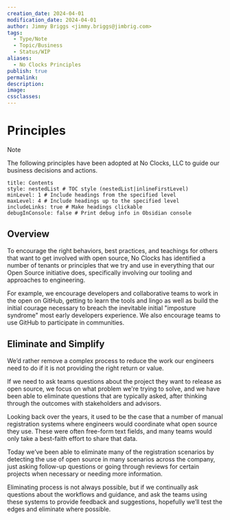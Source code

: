 ```yaml
---
creation_date: 2024-04-01
modification_date: 2024-04-01
author: Jimmy Briggs <jimmy.briggs@jimbrig.com>
tags:
  - Type/Note
  - Topic/Business
  - Status/WIP
aliases:
  - No Clocks Principles
publish: true
permalink:
description:
image:
cssclasses:
---
```


# Principles

> [!NOTE]
> The following principles have been adopted at No Clocks, LLC to guide our business decisions and actions.

```table-of-contents
title: Contents 
style: nestedList # TOC style (nestedList|inlineFirstLevel)
minLevel: 1 # Include headings from the specified level
maxLevel: 4 # Include headings up to the specified level
includeLinks: true # Make headings clickable
debugInConsole: false # Print debug info in Obsidian console
```


## Overview

To encourage the right behaviors, best practices, and teachings for others that want to get involved with open source,
No Clocks has identified a number of tenants or principles that we try and use in everything that our Open Source
initiative does, specifically involving our tooling and approaches to engineering.

For example, we encourage developers and collaborative teams to work in the open on GitHub, getting to learn the tools
and lingo as well as build the initial courage necessary to breach the inevitable initial "imposture syndrome" most
early developers experience. We also encourage teams to use GitHub to participate in communities.

## Eliminate and Simplify

We’d rather remove a complex process to reduce the work our engineers need to do if it is not providing the right
return or value.

If we need to ask teams questions about the project they want to release as open source, we focus on what problem we're
trying to solve, and we have been able to eliminate questions that are typically asked,
after thinking through the outcomes with stakeholders and advisors.

Looking back over the years, it used to be the case that a number of manual registration systems where engineers would
coordinate what open source they use. These were often free-form text fields, and many teams would only take a
best-faith effort to share that data.

Today we’ve been able to eliminate many of the registration scenarios by detecting the use of open source in many scenarios across the company, just asking follow-up questions or going through reviews for certain projects when necessary or needing more information.

Eliminating process is not always possible, but if we continually ask questions about the workflows and guidance, and ask the teams using these systems to provide feedback and suggestions, hopefully we’ll test the edges and eliminate where possible.
